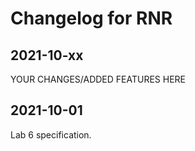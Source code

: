 # Changelog for RNR

## 2021-10-xx

YOUR CHANGES/ADDED FEATURES HERE

## 2021-10-01

Lab 6 specification.
